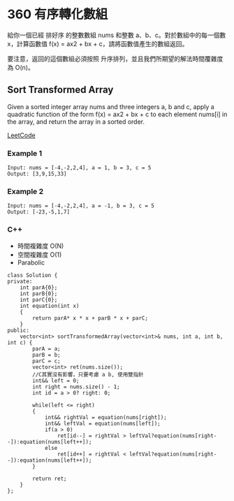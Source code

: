 # 360 有序轉化數組

給你一個已經 排好序 的整數數組 nums 和整數 a、b、c。對於數組中的每一個數 x，計算函數值 f(x) = ax2 + bx + c，請將函數值產生的數組返回。

要注意，返回的這個數組必須按照 升序排列，並且我們所期望的解法時間覆雜度為 O(n)。

## Sort Transformed Array

Given a sorted integer array nums and three integers a, b and c, apply a quadratic function of the form f(x) = ax2 + bx + c to each element nums[i] in the array, and return the array in a sorted order.

[LeetCode](https://leetcode-cn.com/problems/sort-transformed-array/)

### Example 1

```
Input: nums = [-4,-2,2,4], a = 1, b = 3, c = 5
Output: [3,9,15,33]
```

### Example 2

```
Input: nums = [-4,-2,2,4], a = -1, b = 3, c = 5
Output: [-23,-5,1,7]
```

### C++ 

* 時間複雜度 O(N)
* 空間複雜度 O(1)
* Parabolic

```
class Solution {
private:
    int parA{0};
    int parB{0};
    int parC{0};
    int equation(int x)
    {
        return parA* x * x + parB * x + parC;
    }
public:
    vector<int> sortTransformedArray(vector<int>& nums, int a, int b, int c) {
        parA = a;
        parB = b;
        parC = c;
        vector<int> ret(nums.size());
        //C其實沒有影響，只要考慮 a b, 使用雙指針 
        int&& left = 0;
        int right = nums.size() - 1;
        int id = a > 0? right: 0;
        
        while(left <= right)
        {
            int&& rightVal = equation(nums[right]);
            int&& leftVal = equation(nums[left]);
            if(a > 0)
                ret[id--] = rightVal > leftVal?equation(nums[right--]):equation(nums[left++]);
            else
                ret[id++] = rightVal < leftVal?equation(nums[right--]):equation(nums[left++]);
        }
       
        return ret;
    }
};
```
